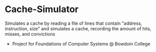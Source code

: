# Cache-Simulator
Simulates a cache by reading a file of lines that contain "address, instruction, size" and simulates a cache, recording the amount of hits, misses, and convictions

* Project for Foundations of Computer Systems @ Bowdoin College
